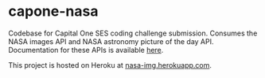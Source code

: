 # capone-nasa
Codebase for Capital One SES coding challenge submission. Consumes the NASA images API and NASA astronomy picture of the day API. Documentation for these APIs is available [here](https://api.nasa.gov/).

This project is hosted on Heroku at [nasa-img.herokuapp.com](https://nasa-img.herokuapp.com/).
